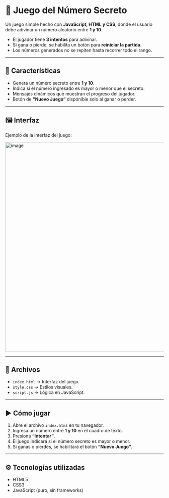 # 🎲 Juego del Número Secreto  

Un juego simple hecho con **JavaScript, HTML y CSS**, donde el usuario debe adivinar un número aleatorio entre **1 y 10**.  

- El jugador tiene **3 intentos** para adivinar.  
- Si gana o pierde, se habilita un botón para **reiniciar la partida**.  
- Los números generados no se repiten hasta recorrer todo el rango.  

---

## 📌 Características
- Genera un número secreto entre **1 y 10**.  
- Indica si el número ingresado es mayor o menor que el secreto.  
- Mensajes dinámicos que muestran el progreso del jugador.  
- Botón de **“Nuevo Juego”** disponible solo al ganar o perder.  

---

## 🖼️ Interfaz
Ejemplo de la interfaz del juego:  

<img width="1234" height="664" alt="image" src="https://github.com/user-attachments/assets/0c002939-7cb7-4056-af8a-074916017e93" />

---

## 📂 Archivos
- `index.html` → Interfaz del juego.  
- `style.css` → Estilos visuales.  
- `script.js` → Lógica en JavaScript.  

---

## ▶️ Cómo jugar
1. Abre el archivo `index.html` en tu navegador.  
2. Ingresa un número entre **1 y 10** en el cuadro de texto.  
3. Presiona **“Intentar”**.  
4. El juego indicará si el número secreto es mayor o menor.  
5. Si ganas o pierdes, se habilitará el botón **“Nuevo Juego”**.  

---

## ⚙️ Tecnologías utilizadas
- HTML5  
- CSS3  
- JavaScript (puro, sin frameworks)  
